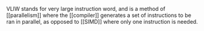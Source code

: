 VLIW stands for very large instruction word, and is a method of [[parallelism]] where the [[compiler]] generates a set of instructions to be ran in parallel, as opposed to [[SIMD]] where only one instruction is needed.